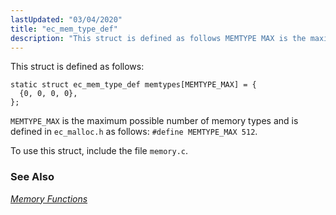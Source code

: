 ```yaml
---
lastUpdated: "03/04/2020"
title: "ec_mem_type_def"
description: "This struct is defined as follows MEMTYPE MAX is the maximum possible number of memory types and is defined in ec malloc h as follows define MEMTYPE MAX 512 To use this struct include the file memory c Chapter 33 Memory Functions..."
---
```


This struct is defined as follows:

```
static struct ec_mem_type_def memtypes[MEMTYPE_MAX] = {
  {0, 0, 0, 0},
};
```

`MEMTYPE_MAX` is the maximum possible number of memory types and is defined in `ec_malloc.h` as follows: `#define MEMTYPE_MAX 512`.

To use this struct, include the file `memory.c`.

### <a name="idp45443840"></a> See Also

[*Memory Functions*](/momentum/3/3-api/3-api-memory)